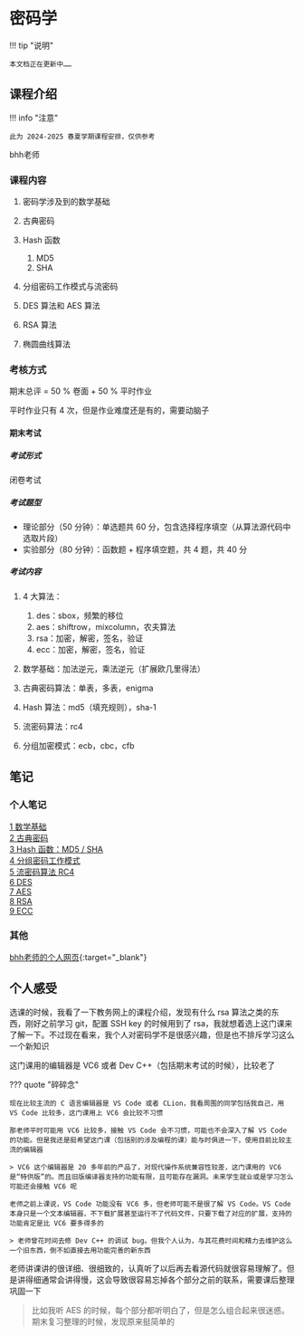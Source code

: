 # 密码学

!!! tip "说明"

    本文档正在更新中……

## 课程介绍

!!! info "注意"

    此为 2024-2025 春夏学期课程安排，仅供参考

bhh老师

### 课程内容

1. 密码学涉及到的数学基础
2. 古典密码
3. Hash 函数

    1. MD5
    2. SHA

4. 分组密码工作模式与流密码
5. DES 算法和 AES 算法
6. RSA 算法
7. 椭圆曲线算法

### 考核方式

期末总评 = 50 % 卷面 + 50 % 平时作业

平时作业只有 4 次，但是作业难度还是有的，需要动脑子

#### 期末考试

##### 考试形式

闭卷考试

##### 考试题型

- 理论部分（50 分钟）：单选题共 60 分，包含选择程序填空（从算法源代码中选取片段）
- 实验部分（80 分钟）：函数题 + 程序填空题，共 4 题，共 40 分

##### 考试内容

1. 4 大算法：

    1. des：sbox，频繁的移位
    2. aes：shiftrow，mixcolumn，农夫算法
    3. rsa：加密，解密，签名，验证
    4. ecc：加密，解密，签名，验证

2. 数学基础：加法逆元，乘法逆元（扩展欧几里得法）
3. 古典密码算法：单表，多表，enigma
4. Hash 算法：md5（填充规则），sha-1
5. 流密码算法：rc4
6. 分组加密模式：ecb，cbc，cfb

## 笔记

### 个人笔记

[1 数学基础](./doc/doc1.md)<br/>
[2 古典密码](./doc/doc2.md)<br/>
[3 Hash 函数：MD5 / SHA](./doc/doc3.md)<br/>
[4 分组密码工作模式](./doc/doc4.md)<br/>
[5 流密码算法 RC4](./doc/doc5.md)<br/>
[6 DES](./doc/doc6.md)<br/>
[7 AES](./doc/doc7.md)<br/>
[8 RSA](./doc/doc8.md)<br/>
[9 ECC](./doc/doc9.md)

### 其他

[bhh老师的个人网页](http://cc.zju.edu.cn/bhh/){:target="_blank"}

## 个人感受

选课的时候，我看了一下教务网上的课程介绍，发现有什么 rsa 算法之类的东西，刚好之前学习 git，配置 SSH key 的时候用到了 rsa，我就想着选上这门课来了解一下。不过现在看来，我个人对密码学不是很感兴趣，但是也不排斥学习这么一个新知识

这门课用的编辑器是 VC6 或者 Dev C++（包括期末考试的时候），比较老了

??? quote "碎碎念"

    现在比较主流的 C 语言编辑器是 VS Code 或者 CLion，我看周围的同学包括我自己，用 VS Code 比较多，这门课用上 VC6 会比较不习惯

    那老师平时可能用 VC6 比较多，接触 VS Code 会不习惯，可能也不会深入了解 VS Code 的功能。但是我还是挺希望这门课（包括别的涉及编程的课）能与时俱进一下，使用目前比较主流的编辑器

    > VC6 这个编辑器是 20 多年前的产品了，对现代操作系统兼容性较差，这门课用的 VC6 是“特供版”的。而且旧版编译器支持的功能有限，且可能存在漏洞。未来学生就业或是学习怎么可能还会接触 VC6 呢

    老师之前上课说，VS Code 功能没有 VC6 多，但老师可能不是很了解 VS Code。VS Code 本身只是一个文本编辑器，不下载扩展甚至运行不了代码文件，只要下载了对应的扩展，支持的功能肯定是比 VC6 要多得多的

    > 老师曾花时间去修 Dev C++ 的调试 bug。但我个人认为，与其花费时间和精力去维护这么一个旧东西，倒不如直接去用功能完善的新东西

老师讲课讲的很详细、很细致的，认真听了以后再去看源代码就很容易理解了。但是讲得细通常会讲得慢，这会导致很容易忘掉各个部分之前的联系，需要课后整理巩固一下

> 比如我听 AES 的时候，每个部分都听明白了，但是怎么组合起来很迷惑。期末复习整理的时候，发现原来挺简单的